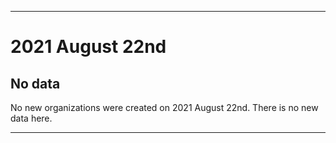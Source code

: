 
***

# 2021 August 22nd

## No data

No new organizations were created on 2021 August 22nd. There is no new data here.

***
